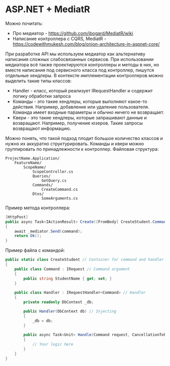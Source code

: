 # ASP.NET + MediatR

Можно почитать:
- Про медиатор - https://github.com/jbogard/MediatR/wiki
- Написание контроллера с CQRS, MediatR - https://codewithmukesh.com/blog/onion-architecture-in-aspnet-core/

При разработке API мы используем медиатор как альтернативу написания сложных слабосвязанных сервисов. При использовании медиатора всё также проектируются контроллеры и методы в них, но вместе написания под сервисного класса под контроллер, пишутся отдельные хендлеры. В контексте имплементации контроллеров можно выделить такие типы классов:
- Handler - класс, который реализует IRequestHandler и содержит логику обработки запроса
- Команды - это такие хендлеры, которые выполняют какое-то действия. Например, добавление или удаление пользователя. Команда имеет входные параметры и _обычно_ ничего не возвращает.
- Квери - это такие хендлеры, которые запрашивают данные и возвращают. Например, получение юзеров. Такие запросы возвращают информацию.

Можно понять, что такой подход плодит большое количество классов и нужно их аккуратно структурировать. Команды и квери можно группировать по принадлежности к контроллер. Файловая структура:

```
ProjectName.Application/
    FeatureName/
        ScopeName/
            ScopeController.cs
            Queries/
                GetQuery.cs
            Commands/
                CreateCommand.cs
            Dtos/
                SomeArguments.cs
```

Пример метода контроллера:
```cs
[HttpPost]
public async Task<IActionResult> Create([FromBody] CreateStudent.Command command)
{
    await _mediator.Send(command);
    return Ok();
}
```

Пример файла с командой:
```cs
public static class CreateStudent // Container for command and handler
{
    public class Command : IRequest // Command argument
    {
        public string StudentName { get; set; }
    }
    
    public class Handler : IRequestHandler<Command> // Handler
    {
        private readonly DbContext _db;

        public Handler(DbContext db) // Injecting
        {
            _db = db;
        }
        
        public async Task<Unit> Handle(Command request, CancellationToken cancellationToken)
        {
            // Your logic here
        }
    }
}
```